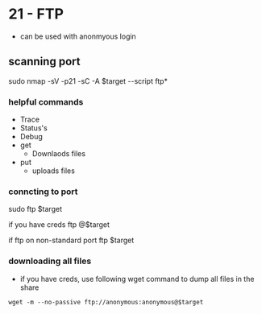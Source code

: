 # 21 - FTP
- can be used with anonmyous login
## scanning port
sudo nmap -sV -p21 -sC -A $target --script ftp*

### helpful commands
- Trace
- Status's
- Debug
- get 
    - Downlaods files
- put
    - uploads files

### conncting to port

sudo ftp $target 

if you have creds 
ftp <user>@$target

if ftp on non-standard port 
ftp $target <port>

### downloading all files
- if you have creds, use following wget command to dump all files in the share
```
wget -m --no-passive ftp://anonymous:anonymous@$target
```
